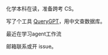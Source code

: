化学本科在读，准备跨考 CS。

写了个工具 [QueryGPT](https://github.com/MKY508/QueryGPT)，用中文查数据库。

最近在学习agent工作流

邮箱联系或开 issue。
